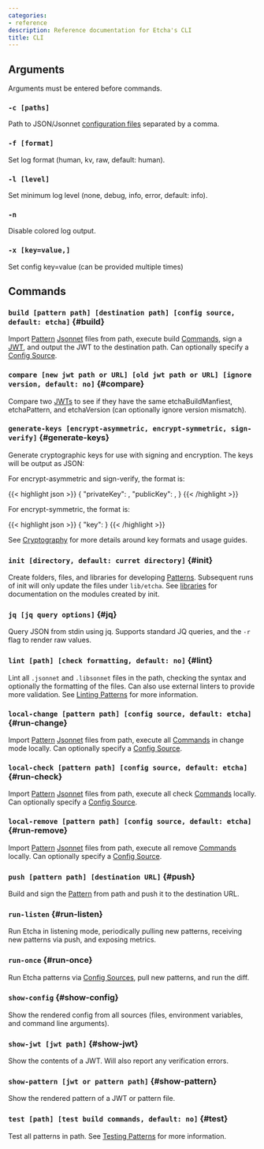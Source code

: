 ```yaml
---
categories:
- reference
description: Reference documentation for Etcha's CLI
title: CLI
---
```


## Arguments

Arguments must be entered before commands.

### `-c [paths]`

Path to JSON/Jsonnet [configuration files](../config) separated by a comma.

### `-f [format]`

Set log format (human, kv, raw, default: human).

### `-l [level]`

Set minimum log level (none, debug, info, error, default: info).

### `-n`

Disable colored log output.

### `-x [key=value,]`

Set config key=value (can be provided multiple times)

## Commands

### `build [pattern path] [destination path] [config source, default: etcha]` {#build}

Import [Pattern](../patterns) [Jsonnet](../jsonnet) files from path, execute build [Commands](../commands), sign a [JWT](../jwt), and output the JWT to the destination path.  Can optionally specify a [Config Source](../config#sources).

### `compare [new jwt path or URL] [old jwt path or URL] [ignore version, default: no]` {#compare}

Compare two [JWTs](../jwt) to see if they have the same etchaBuildManfiest, etchaPattern, and etchaVersion (can optionally ignore version mismatch).

### `generate-keys [encrypt-asymmetric, encrypt-symmetric, sign-verify]` {#generate-keys}

Generate cryptographic keys for use with signing and encryption.  The keys will be output as JSON:

For encrypt-asymmetric and sign-verify, the format is:

{{< highlight json >}}
{
  "privateKey": <private key>,
  "publicKey": <public key>,
}
{{< /highlight >}}

For encrypt-symmetric, the format is:

{{< highlight json >}}
{
  "key": <key>
}
{{< /highlight >}}

See [Cryptography](../cryptography) for more details around key formats and usage guides.

### `init [directory, default: curret directory]` {#init}

Create folders, files, and libraries for developing [Patterns](../patterns).  Subsequent runs of init will only update the files under `lib/etcha`.  See [libraries](../libraries) for documentation on the modules created by init.

### `jq [jq query options]` {#jq}

Query JSON from stdin using jq.  Supports standard JQ queries, and the `-r` flag to render raw values.

### `lint [path] [check formatting, default: no]` {#lint}

Lint all `.jsonnet` and `.libsonnet` files in the path, checking the syntax and optionally the formatting of the files.  Can also use external linters to provide more validation. See 
[Linting Patterns](../../guides/linting-patterns) for more information.

### `local-change [pattern path] [config source, default: etcha]` {#run-change}

Import [Pattern](../patterns) [Jsonnet](../jsonnet) files from path, execute all [Commands](../commands) in change mode locally.  Can optionally specify a [Config Source](../config#sources).

### `local-check [pattern path] [config source, default: etcha]` {#run-check}

Import [Pattern](../patterns) [Jsonnet](../jsonnet) files from path, execute all check [Commands](../commands) locally.  Can optionally specify a [Config Source](../config#sources).

### `local-remove [pattern path] [config source, default: etcha]` {#run-remove}

Import [Pattern](../patterns) [Jsonnet](../jsonnet) files from path, execute all remove [Commands](../commands) locally.  Can optionally specify a [Config Source](../config#sources).

### `push [pattern path] [destination URL]` {#push}

Build and sign the [Pattern](../patterns) from path and push it to the destination URL.

### `run-listen` {#run-listen}

Run Etcha in listening mode, periodically pulling new patterns, receiving new patterns via push, and exposing metrics.

### `run-once` {#run-once}

Run Etcha patterns via [Config Sources](../config#sources), pull new patterns, and run the diff.

### `show-config` {#show-config}

Show the rendered config from all sources (files, environment variables, and command line arguments).

### `show-jwt [jwt path]` {#show-jwt}

Show the contents of a JWT.  Will also report any verification errors.

### `show-pattern [jwt or pattern path]` {#show-pattern}

Show the rendered pattern of a JWT or pattern file.

### `test [path] [test build commands, default: no]` {#test}

Test all patterns in path.  See [Testing Patterns](../../guides/testing-patterns) for more information.
